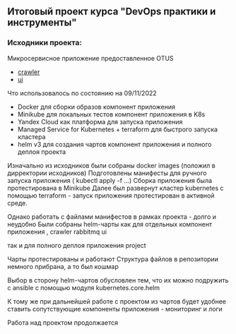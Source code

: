 ## Итоговый проект курса "DevOps практики и инструменты"

### Исходники проекта:

Микросервисное приложение предоставленное OTUS

- [crawler](https://github.com/express42/search_engine_crawler)
- [ui](https://github.com/express42/search_engine_ui)


Что использовалось по состоянию на 09/11/2022


- Docker для сборки образов компонент приложения
- Minikube для локальных тестов компонент приложения в K8s
- Yandex Cloud как платформа для запуска приложения 
- Managed Service for Kubernetes + terraform для быстрого запуска кластера
- helm v3 для создания чартов компонент приложения и полного деплоя проекта

Изначально  из исходников были собраны docker images (положил в дирректории исходников)
Подготовлены манифесты для ручного запуска приложения ( kubectl apply -f ...)
Сборка приложения была протестирована в Minikube
Далее был развернут кластер kubernetes с помощью terraform - запуск приложения протестирован в активной среде.

Однако работать с файлами манифестов в рамках проекта -  долго и неудобно
Были собраны helm-чарты как для отдельных компонент приложения , 
crawler
rabbitmq
ui

так и для полного деплоя приложения
project

Чарты протестированы и работают 
Структура файлов в репозитории немного прибрана, а то был кошмар

Выбор в сторону helm-чартов обусловлен тем, что их можно подружить с ansible с помощью модуля kubernetes.core.helm 

К тому же при дальнейшей работе с проектом из чартов будет удобнее ставить сопутствующие компоненты приложения - мониторинг и логи 

Работа над проектом продолжается

